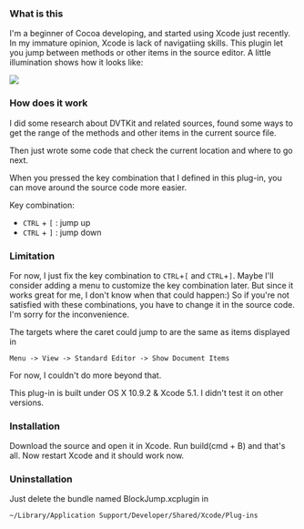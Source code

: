 ### What is this
I'm a beginner of Cocoa developing, and started using Xcode just recently.
In my immature opinion, Xcode is lack of navigatiing skills.
This plugin let you jump between methods or other items in the source editor.
A little illumination shows how it looks like:

![](https://raw.github.com/tyeen/BlockJump/master/screen_record.gif)

### How does it work
I did some research about DVTKit and related sources, found some ways to get the
range of the methods and other items in the current source file.

Then just wrote some code that check the current location and where to go next.

When you pressed the key combination that I defined in this plug-in, you can move around
the source code more easier.

Key combination:

* `CTRL` + `[` :  jump up
* `CTRL` + `]` :  jump down

### Limitation
For now, I just fix the key combination to `CTRL`+`[` and `CTRL`+`]`.
Maybe I'll consider adding a menu to customize the key combination later. But since it works great
for me, I don't know when that could happen:) So if you're not satisfied with these combinations,
you have to change it in the source code. I'm sorry for the inconvenience.

The targets where the caret could jump to are the same as items displayed in

    Menu -> View -> Standard Editor -> Show Document Items

For now, I couldn't do more beyond that.

This plug-in is built under OS X 10.9.2 & Xcode 5.1. I didn't test it on other versions.

### Installation
Download the source and open it in Xcode. Run build(cmd + B) and that's all.
Now restart Xcode and it should work now.

### Uninstallation
Just delete the bundle named BlockJump.xcplugin in

    ~/Library/Application Support/Developer/Shared/Xcode/Plug-ins